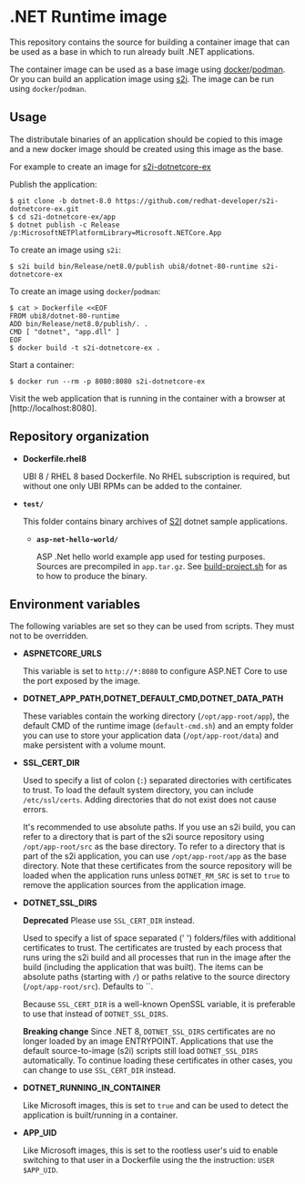 .NET Runtime image
=================

This repository contains the source for building a container image that
can be used as a base in which to run already built .NET applications.

The container image can be used as a base image using [docker](http://docker.io)/[podman](https://podman.io/).
Or you can build an application image using [s2i](https://github.com/openshift/source-to-image/releases).
The image can be run using `docker`/`podman`.

Usage
---------------------
The distributale binaries of an application should be copied to this image and
a new docker image should be created using this image as the base.

For example to create an image for [s2i-dotnetcore-ex](https://github.com/redhat-developer/s2i-dotnetcore-ex)

Publish the application:
```
$ git clone -b dotnet-8.0 https://github.com/redhat-developer/s2i-dotnetcore-ex.git
$ cd s2i-dotnetcore-ex/app
$ dotnet publish -c Release /p:MicrosoftNETPlatformLibrary=Microsoft.NETCore.App
```

To create an image using `s2i`:
```
$ s2i build bin/Release/net8.0/publish ubi8/dotnet-80-runtime s2i-dotnetcore-ex
```

To create an image using `docker`/`podman`:
```
$ cat > Dockerfile <<EOF
FROM ubi8/dotnet-80-runtime
ADD bin/Release/net8.0/publish/. .
CMD [ "dotnet", "app.dll" ]
EOF
$ docker build -t s2i-dotnetcore-ex .
```

Start a container:
```
$ docker run --rm -p 8080:8080 s2i-dotnetcore-ex
```

Visit the web application that is running in the container with a browser at [http://localhost:8080].

Repository organization
------------------------

* **Dockerfile.rhel8**

  UBI 8 / RHEL 8 based Dockerfile. No RHEL subscription is required, but without
  one only UBI RPMs can be added to the container.

* **`test/`**

  This folder contains binary archives of [S2I](https://github.com/openshift/source-to-image)
  dotnet sample applications.

  * **`asp-net-hello-world/`**

    ASP .Net hello world example app used for testing purposes. Sources are precompiled in `app.tar.gz`.
    See [build-project.sh](test/aspnet-hello-world/build-project.sh) for as to how to produce
    the binary.

Environment variables
---------------------

The following variables are set so they can be used from scripts.
They must not to be overridden.

* **ASPNETCORE_URLS**

    This variable is set to `http://*:8080` to configure ASP.NET Core to use the
    port exposed by the image.

* **DOTNET_APP_PATH,DOTNET_DEFAULT_CMD,DOTNET_DATA_PATH**

    These variables contain the working directory (`/opt/app-root/app`), the default CMD of the runtime image (`default-cmd.sh`)
    and an empty folder you can use to store your application data (`/opt/app-root/data`) and make persistent with a volume mount.

* **SSL_CERT_DIR**

    Used to specify a list of colon (`:`) separated directories with certificates to trust.
    To load the default system directory, you can include `/etc/ssl/certs`.
    Adding directories that do not exist does not cause errors.

    It's recommended to use absolute paths.
    If you use an s2i build, you can refer to a directory that is part of the s2i source repository using `/opt/app-root/src` as the base directory.
    To refer to a directory that is part of the s2i application, you can use `/opt/app-root/app` as the base directory.
    Note that these certificates from the source repository will be loaded when the application runs unless `DOTNET_RM_SRC`
    is set to `true` to remove the application sources from the application image.

* **DOTNET_SSL_DIRS**

    **Deprecated** Please use `SSL_CERT_DIR` instead.

    Used to specify a list of space separated (' ') folders/files with additional certificates to trust.
    The certificates are trusted by each process that runs uring the s2i build and all processes that run in the image
    after the build (including the application that was built).
    The items can be absolute paths (starting with `/`) or paths relative to the source directory (`/opt/app-root/src`).
    Defaults to ``.

    Because `SSL_CERT_DIR` is a well-known OpenSSL variable, it is preferable to use that instead of `DOTNET_SSL_DIRS`.

    **Breaking change** Since .NET 8, `DOTNET_SSL_DIRS` certificates are no longer loaded by an image ENTRYPOINT.
    Applications that use the default source-to-image (s2i) scripts still load `DOTNET_SSL_DIRS` automatically.
    To continue loading these certificates in other cases, you can change to use `SSL_CERT_DIR` instead.

* **DOTNET_RUNNING_IN_CONTAINER**

    Like Microsoft images, this is set to `true` and can be used to detect the application is built/running in a container.

* **APP_UID**

    Like Microsoft images, this is set to the rootless user's uid to enable switching to that user
    in a Dockerfile using the the instruction: `USER $APP_UID`.
